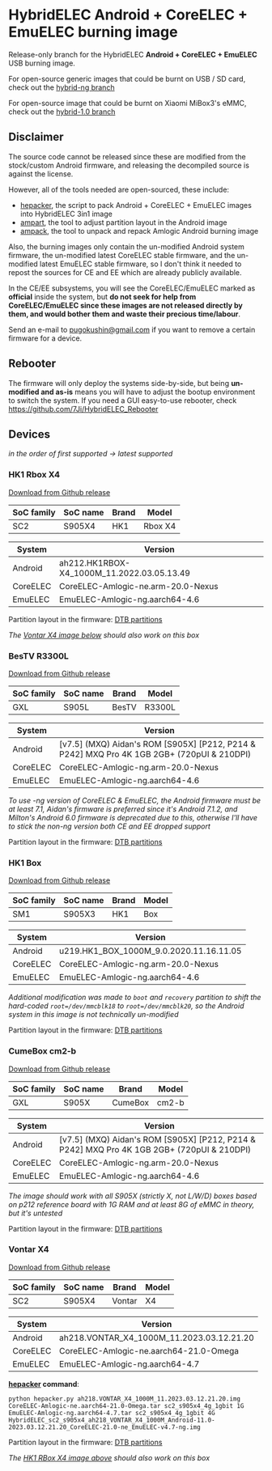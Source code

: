 # HybridELEC Android + CoreELEC + EmuELEC burning image

Release-only branch for the HybridELEC **Android + CoreELEC + EmuELEC** USB burning image.   

For open-source generic images that could be burnt on USB / SD card, check out the [hybrid-ng branch](https://github.com/7Ji/HybridELEC/tree/android-burning)

For open-source image that could be burnt on Xiaomi MiBox3's eMMC, check out the [hybrid-1.0 branch](https://github.com/7Ji/HybridELEC/tree/hybrid-1.0)

## Disclaimer

The source code cannot be released since these are modified from the stock/custom Android firmware, and releasing the decompiled source is against the license.

However, all of the tools needed are open-sourced, these include:
- [hepacker](https://github.com/HybridELEC/hepacker), the script to pack Android + CoreELEC + EmuELEC images into HybridELEC 3in1 image
- [ampart](https://github.com/7Ji/ampart), the tool to adjust partition layout in the Android image
- [ampack](https://github.com/7Ji/ampack), the tool to unpack and repack Amlogic Android burning image

Also, the burning images only contain the un-modified Android system firmware, the un-modified latest CoreELEC stable firmware, and the un-modified latest EmuELEC stable firmware, so I don't think it needed to repost the sources for CE and EE which are already publicly available. 

In the CE/EE subsystems, you will see the CoreELEC/EmuELEC marked as **official** inside the system, but **do not seek for help from CoreELEC/EmuELEC since these images are not released directly by them, and would bother them and waste their precious time/labour**.

Send an e-mail to pugokushin@gmail.com if you want to remove a certain firmware for a device.


## Rebooter
The firmware will only deploy the systems side-by-side, but being **un-modified and as-is** means you will have to adjust the bootup environment to switch the system. If you need a GUI easy-to-use rebooter, check https://github.com/7Ji/HybridELEC_Rebooter

## Devices

*in the order of first supported -> latest supported*

### HK1 Rbox X4

[Download from Github release](../../releases/tag/hk1-rbox-x4)

|SoC family|SoC name|Brand|Model|
|-|-|-|-|
|SC2|S905X4|HK1|Rbox X4|

|System|Version|
|-|-|
|Android|ah212.HK1RBOX-X4_1000M_11.2022.03.05.13.49|
|CoreELEC|CoreELEC-Amlogic-ne.arm-20.0-Nexus|
|EmuELEC|EmuELEC-Amlogic-ng.aarch64-4.6|

Partition layout in the firmware: [DTB partitions](https://7ji.github.io/ampart-web-reporter/?dsnapshot=ce_system::213909504:2%20ee_system::1111490560:2%20frp::2097152:1%20factory::8388608:17%20vendor_boot_a::25165824:1%20tee::33554432:1%20logo::8388608:1%20misc::2097152:1%20dtbo_a::2097152:1%20cri_data::8388608:2%20param::16777216:2%20odm_ext_a::16777216:1%20oem_a::33554432:1%20boot_a::67108864:1%20rsv::16777216:1%20metadata::16777216:1%20vbmeta_a::2097152:1%20vbmeta_system_a::2097152:1%20super::2415919104:1%20ce_storage::4294967296:4%20ee_storage::4294967296:4%20userdata::-1:4)

_The [Vontar X4 image below](#vontar-x4) should also work on this box_

### BesTV R3300L

[Download from Github release](../../releases/tag/bestv-r3300l)

|SoC family|SoC name|Brand|Model|
|-|-|-|-|
|GXL|S905L|BesTV|R3300L|

|System|Version|
|-|-|
|Android|[v7.5] (MXQ) Aidan's ROM [S905X] [P212, P214 & P242] MXQ Pro 4K 1GB 2GB+ (720pUI & 210DPI)|
|CoreELEC|CoreELEC-Amlogic-ng.arm-20.0-Nexus|
|EmuELEC|EmuELEC-Amlogic-ng.aarch64-4.6|

*To use -ng version of CoreELEC & EmuELEC, the Android firmware must be at least 7.1, Aidan's firmware is preferred since it's Android 7.1.2, and Milton's Android 6.0 firmware is deprecated due to this, otherwise I'll have to stick the non-ng version both CE and EE dropped support*

Partition layout in the firmware: [DTB partitions](https://7ji.github.io/ampart-web-reporter/?dsnapshot=ce_system::239075328:2%20ee_system::1111490560:2%20logo::33554432:1%20recovery::33554432:1%20rsv::8388608:1%20tee::8388608:1%20crypt::33554432:1%20misc::33554432:1%20boot::33554432:1%20system::2147483648:1%20cache::536870912:2%20ce_storage::536870912:4%20ee_storage::1073741824:4%20data::-1:4)


### HK1 Box

[Download from Github release](../../releases/tag/hk1-box)

|SoC family|SoC name|Brand|Model|
|-|-|-|-|
|SM1|S905X3|HK1|Box|

|System|Version|
|-|-|
|Android|u219.HK1_BOX_1000M_9.0.2020.11.16.11.05|
|CoreELEC|CoreELEC-Amlogic-ng.arm-20.0-Nexus|
|EmuELEC|EmuELEC-Amlogic-ng.aarch64-4.6|

*Additional modification was made to `boot` and `recovery` partition to shift the hard-coded `root=/dev/mmcblk18` to `root=/dev/mmcblk20`, so the Android system in this image is not technically un-modified*

Partition layout in the firmware: [DTB partitions](https://7ji.github.io/ampart-web-reporter/?dsnapshot=ce_system::239075328:2%20ee_system::1111490560:2%20logo::8388608:1%20recovery::25165824:1%20misc::8388608:1%20dtbo::8388608:1%20cri_data::8388608:2%20param::16777216:2%20boot::16777216:1%20rsv::16777216:1%20metadata::16777216:1%20vbmeta::2097152:1%20tee::33554432:1%20vendor::335544320:1%20odm::134217728:1%20system::1946157056:1%20product::134217728:1%20cache::1174405120:2%20ce_storage::4294967296:4%20ee_storage::4294967296:4%20data::-1:4)

### CumeBox cm2-b

[Download from Github release](../../releases/tag/cm2-b)

|SoC family|SoC name|Brand|Model|
|-|-|-|-|
|GXL|S905X|CumeBox|cm2-b|

|System|Version|
|-|-|
|Android|[v7.5] (MXQ) Aidan's ROM [S905X] [P212, P214 & P242] MXQ Pro 4K 1GB 2GB+ (720pUI & 210DPI)|
|CoreELEC|CoreELEC-Amlogic-ng.arm-20.0-Nexus|
|EmuELEC|EmuELEC-Amlogic-ng.aarch64-4.6|

*The image should work with all S905X (strictly X, not L/W/D) boxes based on p212 reference board with 1G RAM and at least 8G of eMMC in theory, but it's untested*

Partition layout in the firmware: [DTB partitions](https://7ji.github.io/ampart-web-reporter/?dsnapshot=ce_system::239075328:2%20ee_system::1111490560:2%20logo::33554432:1%20recovery::33554432:1%20rsv::8388608:1%20tee::8388608:1%20crypt::33554432:1%20misc::33554432:1%20boot::33554432:1%20system::2147483648:1%20cache::536870912:2%20ce_storage::536870912:4%20ee_storage::1073741824:4%20data::-1:4)


### Vontar X4

[Download from Github release](../../releases/tag/vontar-x4)

|SoC family|SoC name|Brand|Model|
|-|-|-|-|
|SC2|S905X4|Vontar|X4|

|System|Version|
|-|-|
|Android|ah218.VONTAR_X4_1000M_11.2023.03.12.21.20|
|CoreELEC|CoreELEC-Amlogic-ne.aarch64-21.0-Omega|
|EmuELEC|EmuELEC-Amlogic-ng.aarch64-4.7|

**[hepacker] command**:
```
python hepacker.py ah218.VONTAR_X4_1000M_11.2023.03.12.21.20.img CoreELEC-Amlogic-ne.aarch64-21.0-Omega.tar sc2_s905x4_4g_1gbit 1G EmuELEC-Amlogic-ng.aarch64-4.7.tar sc2_s905x4_4g_1gbit 4G HybridELEC_sc2_s905x4_ah218_VONTAR_X4_1000M_Android-11.0-2023.03.12.21.20_CoreELEC-21.0-ne_EmuELEC-v4.7-ng.img
```

Partition layout in the firmware: [DTB partitions](https://7ji.github.io/ampart-web-reporter/?dsnapshot=ce_system::258998272:2%20ee_system::1195376640:2%20frp::2097152:1%20factory::8388608:17%20vendor_boot_a::25165824:1%20tee::33554432:1%20logo::8388608:1%20misc::2097152:1%20dtbo_a::2097152:1%20cri_data::8388608:2%20param::16777216:2%20odm_ext_a::16777216:1%20oem_a::33554432:1%20boot_a::67108864:1%20rsv::16777216:1%20metadata::16777216:1%20vbmeta_a::2097152:1%20vbmeta_system_a::2097152:1%20super::2415919104:1%20ce_storage::1073741824:4%20ee_storage::4294967296:4%20userdata::-1:4)

_The [HK1 RBox X4 image above](#hk1-rbox-x4) should also work on this box_


[hepacker]: https://github.com/HybridELEC/hepacker